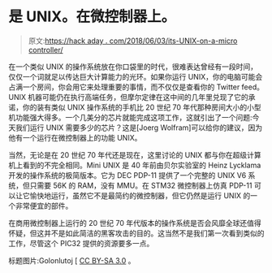 # 是 UNIX。在微控制器上。

> 原文:[https://hack aday . com/2018/06/03/its-UNIX-on-a-micro controller/](https://hackaday.com/2018/06/03/its-unix-on-a-microcontroller/)

在一个类似 UNIX 的操作系统放在你口袋里的时代，很难表达曾经有一段时间，仅仅一个词就足以传达巨大计算能力的光环。如果你运行 UNIX，你的电脑可能会占满一个房间，你会用它来处理重要的事情，而不仅仅是查看你的 Twitter feed。UNIX 机器可能仍在执行高端任务，但摩尔定律在这中间的几年里兑现了它的承诺，你的装有类似 UNIX 操作系统的手机比 20 世纪 70 年代那种房间大小的小型机功能强大得多。一个几美分的芯片就能完成这项工作，这就引出了一个问题:今天我们运行 UNIX 需要多少的芯片？这是[Joerg Wolfram]可以给你的建议，因为他有一个运行在微控制器上的功能 UNIX。

当然，无论是在 20 世纪 70 年代还是现在，这里讨论的 UNIX 都与你在超级计算机上看到的不完全相同。Mini UNIX 是 40 年前由贝尔实验室的 Heinz Lycklama 开发的操作系统的极简版本。它为 DEC PDP-11 提供了一个完整的 UNIX V6 系统，但只需要 56K 的 RAM，没有 MMU。在 STM32 微控制器上仿真 PDP-11 可以让它愉快地运行，虽然它不是最简约的微控制器，但它仍然是运行 UNIX 的一个非常便宜的部件。

在商用微控制器上运行的 20 世纪 70 年代版本的操作系统是否会风靡全球还值得怀疑，但这并不是如此简洁的黑客攻击的目的。这当然不是我们第一次看到类似的工作，尽管这个 PIC32 提供的资源要多一点。

标题图片:Golonlutoj [ [CC BY-SA 3.0](https://commons.wikimedia.org/wiki/File:MicroSTM32.jpg) 。